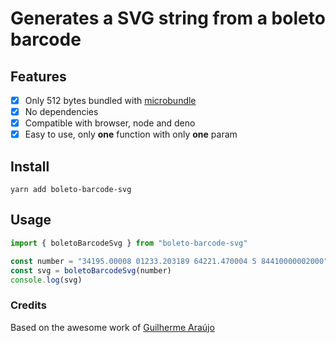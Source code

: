 # Generates a SVG string from a boleto barcode

## Features

- [x] Only 512 bytes bundled with [microbundle](https://github.com/developit/microbundle)
- [x] No dependencies
- [x] Compatible with browser, node and deno
- [x] Easy to use, only **one** function with only **one** param

## Install

`yarn add boleto-barcode-svg`

## Usage

```js
import { boletoBarcodeSvg } from "boleto-barcode-svg"

const number = "34195.00008 01233.203189 64221.470004 5 84410000002000"
const svg = boletoBarcodeSvg(number)
console.log(svg)
```

### Credits

Based on the awesome work of [Guilherme Araújo](https://github.com/guilhermearaujo/boleto.js)
